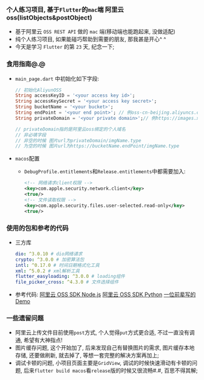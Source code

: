 ### 个人练习项目, 基于`Flutter`的`mac`端 阿里云 oss(listObjects&postObject)

- 基于阿里云 `OSS REST API` 做的 `mac` 端(移动端也能跑起来, 没做适配)
- 纯个人练习项目, 如果能碰巧帮助到需要的朋友, 那我甚是开心^ ^
- 今天是学习 `Flutter` 的第 `23` 天, 纪念一下;

### 食用指南@.@

- `main_page.dart` 中初始化如下字段:

  ```dart
  // 初始化AliyunOSS
  String accessKeyID = '<your access key id>';
  String accessKeySecret = '<your access key secret>';
  String bucketName = '<your bucket>';
  String endPoint = '<your end point>'; // 例oss-cn-beijing.aliyuncs.com
  String privateDomain = '<your private domain>';// 例https://images.xxxx.com

  // privateDomain指的是阿里云oss绑定的个人域名
  // 非必填字段
  // 非空的时候 图片url为privateDomain/imgName.type
  // 为空的时候 图片url为https://bucketName.endPoint/imgName.type
  ```

- `macos`配置
  - `DebugProfile.entitlements`和`Release.entitlements`中都需要加入:
    ```xml
    <!-- 网络请求client权限 -->
    <key>com.apple.security.network.client</key>
    <true/>
    <!-- 文件读取权限 -->
    <key>com.apple.security.files.user-selected.read-only</key>
    <true/>
    ```

### 使用的包和参考的代码

- 三方库
  ```yaml
  dio: ^3.0.10 # dio网络请求
  crypto: ^3.0.0 # 加密算法包
  intl: ^0.17.0 # 时间日期格式化工具
  xml: ^5.0.2 # xml解析工具
  flutter_easyloading: ^3.0.0 # loading组件
  file_picker_cross: ^4.3.0 # 文件选择组件
  ```
- 参考代码:
  [阿里云 OSS SDK Node.js](https://github.com/ali-sdk/ali-oss?spm=a2c4g.11186623.2.10.531526fd0vHN4r)
  [阿里云 OSS SDK Python](https://github.com/aliyun/aliyun-oss-python-sdk?spm=a2c4g.11186623.2.4.910f46a1BYLLM4)
  [一位前辈写的 Demo](https://github.com/luozhang002/postflutter-demo)

### 一些遗留问题

- 阿里云上传文件目前使用`post`方式, 个人觉得`put`方式更合适, 不过一直没有调通, 希望有大神指点!
- 图片缓存问题, 这个开始加了, 后来发现自己有替换图片的需求, 图片缓存本地存储, 还要做刷新, 就去掉了, 等想一套完整的解决方案再加上;
- 调试卡顿的问题, 小项目页面主要是`GridView`, 调试的时候快速滑动有卡顿的问题, 后来`flutter build macos`看`release`版的时候又很流畅#.#, 百思不得其解;
